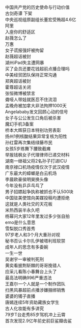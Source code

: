 中国共产党的历史使命与行动价值  
古剑奇谭 下架  
中央巡视组原副组长董宏受贿超4.6亿  
阿里  
入座你的舒适区  
赵薇怎么了  
万惠  
女子谎报强奸被拘留  
赵薇超话被封  
湖州iPad失主遭网暴  
买了会员还要花钱超前点播合理吗  
中美经贸团队保持正常沟通  
郑爽超话被封  
霍尊超话关闭  
张恒微博被禁言  
聋哑人带娃就医忍不住流泪  
孟晚舟被加拿大非法拘押1000天  
Angelababy发文回顾心动的信号  
女子与公公发生口角后被杀害  
魔幻手机3备案  
桥本大辉获日本特别功劳表彰  
扬州1例核酸结果异常复核为阳性  
孙红雷再次集结绿藤市民  
女孩5岁练舞下腰致截瘫  
举报钱枫女子代理律师已递交材料  
湖南一继祖父将2名孙子打进ICU  
南京禄口机场疫情仅次于武汉疫情  
广东最大的蟑螂是白云机场  
李晨欧豪侯明昊换头像  
今年没有乒乒乓乓了  
男子招嫖起争执称被抓也不认500块  
中国驻美使馆向美媒投稿均遭拒绝  
这就是人类社交的天花板  
米热西装半永久吧  
杨幂问大家12年里发过多少张自拍  
emo是什么意思  
雪梨脱口秀首秀  
97岁老人和3个月大重孙对视  
秘书否认卡尔扎伊被塔利班软禁  
成年人的思念有多委婉  
一生一世  
吴谢宇一审被判死刑  
黄奕看披荆斩棘的哥哥挽错人  
应采儿看陈小春舞台上头了  
最高法明确996严重违法  
王嘉尔一个人就是一个制作团队  
扫黑风暴超前点播涉嫌捆绑销售  
婆婆的镯子直播  
唐嫣连续5年资助藏族女学生  
古人化妆能有多讲究  
79岁T台走秀85岁驾机冲上云霄  
首次发现2.9亿年前史前巨鲨瓣齿鲨  

